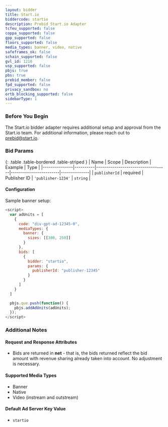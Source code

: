 ```yaml
---
layout: bidder
title: Start.io
biddercode: startio
description: Prebid Start.io Adapter
tcfeu_supported: false
coppa_supported: false
gpp_supported: false
floors_supported: false
media_types: banner, video, native
safeframes_ok: false
schain_supported: false
gvl_id: 1216
usp_supported: false
pbjs: true
pbs: true
prebid_member: false
fpd_supported: false
privacy_sandbox: no
ortb_blocking_supported: false
sidebarType: 1
---
```


### Before You Begin

The Start.io bidder adapter requires additional setup and approval from the Start.io team. For additional information, please reach out to <prebid@start.io>.

### Bid Params

{: .table .table-bordered .table-striped }
| Name          | Scope    | Description                       | Example                | Type         |
|---------------|----------|-----------------------------------|------------------------|--------------|
| `publisherId` | required | Publisher ID                      | `'publisher-1234'`     | `string`     |

#### Configuration

Sample banner setup:

```js
<script>
  var adUnits = [
    {
      code: "div-gpt-ad-12345-0",
      mediaTypes: {
        banner: {
          sizes: [[300, 250]]
        }
      },
      bids: [
        {
          bidder: "startio",
          params: {
            publisherId: "publisher-12345"
          }
        }
      ]
    }
  ]

  pbjs.que.push(function() {
    pbjs.addAdUnits(adUnits);
  });
</script>
```

### Additional Notes

#### Request and Response Attributes

- Bids are returned in **net** - that is, the bids returned reflect the bid amount with revenue sharing already taken into account. No adjustment is necessary.

#### Supported Media Types

- Banner
- Native
- Video (instream and outstream)

#### Default Ad Server Key Value

- `startio`
